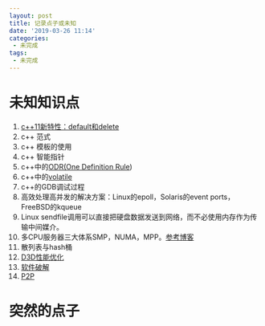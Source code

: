 ```yaml
---
layout: post
title: 记录点子或未知
date: '2019-03-26 11:14'
categories: 
 - 未完成
tags:
 - 未完成
---
```

# 未知知识点

1. [c++11新特性：default和delete](https://vra.github.io/2016/01/17/default-deleted/)
2. c++ 范式
3. c++ 模板的使用
4. c++ 智能指针
5. c++中的[ODR(One Definition Rule](https://en.wikipedia.org/wiki/One_Definition_Rule))
6. c++中的[volatile](https://zh.wikipedia.org/wiki/Volatile%E5%8F%98%E9%87%8F)
7. c++的GDB调试过程
8. 高效处理高并发的解决方案：Linux的epoll，Solaris的event ports，FreeBSD的kqueue
9. Linux sendfile调用可以直接把硬盘数据发送到网络，而不必使用内存作为传输中间媒介。
10. 多CPU服务器三大体系SMP，NUMA，MPP。[参考博客](http://www.cnblogs.com/carl-angela/p/5407236.html)
11. 散列表与hash桶
12. [D3D性能优化](https://blog.csdn.net/jadeshu/article/details/8799961)
13. [软件破解](https://www.52pojie.cn/forum-68-1.html)
14. [P2P](https://blog.csdn.net/u014253011/article/details/81089421)

# 突然的点子

